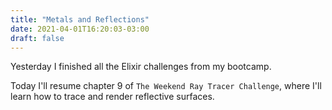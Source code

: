 ```yaml
---
title: "Metals and Reflections"
date: 2021-04-01T16:20:03-03:00
draft: false
---
```


Yesterday I finished all the Elixir challenges from my bootcamp.

Today I'll resume chapter 9 of `The Weekend Ray Tracer Challenge`,
where I'll learn how to trace and render reflective surfaces.
